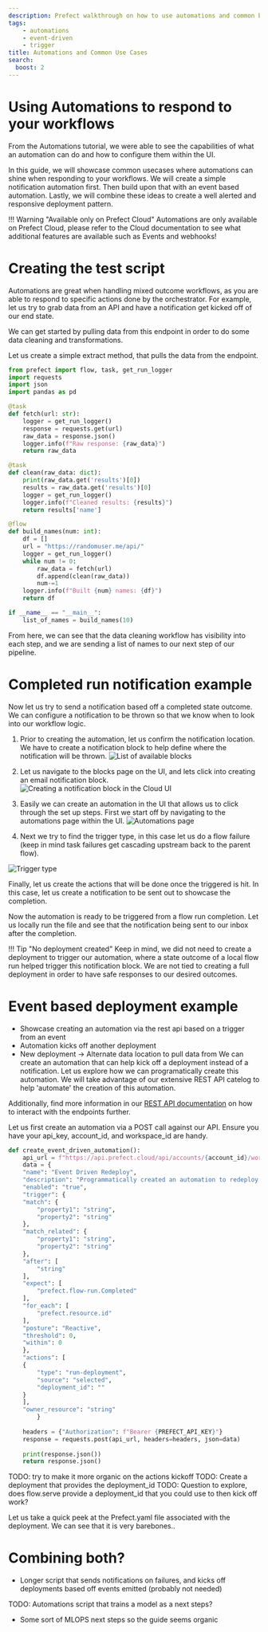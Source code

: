 ```yaml
---
description: Prefect walkthrough on how to use automations and common best practices 
tags:
    - automations
    - event-driven
    - trigger
title: Automations and Common Use Cases
search:
  boost: 2
---
```


# Using Automations to respond to your workflows

From the Automations tutorial, we were able to see the capabilities of what an automation can do and how to configure them within the UI. 

In this guide, we will showcase common usecases where automations can shine when responding to your workflows. We will create a simple notification automation first. Then build upon that with an event based automation. Lastly, we will combine these ideas to create a well alerted and responsive deployment pattern. 

!!! Warning "Available only on Prefect Cloud"
        Automations are only available on Prefect Cloud, please refer to the Cloud documentation to see what 
        additional features are available such as Events and webhooks!


# Creating the test script

Automations are great when handling mixed outcome workflows, as you are able to respond to specific actions done by the orchestrator. 
For example, let us try to grab data from an API and have a notification get kicked off of our end state. 

We can get started by pulling data from this endpoint in order to do some data cleaning and transformations. 

Let us create a simple extract method, that pulls the data from the endpoint. 

```python
from prefect import flow, task, get_run_logger
import requests
import json
import pandas as pd

@task
def fetch(url: str):
    logger = get_run_logger()
    response = requests.get(url)
    raw_data = response.json()
    logger.info(f"Raw response: {raw_data}")
    return raw_data

@task
def clean(raw_data: dict):
    print(raw_data.get('results')[0])
    results = raw_data.get('results')[0]
    logger = get_run_logger()
    logger.info(f"Cleaned results: {results}")
    return results['name']

@flow
def build_names(num: int):
    df = []
    url = "https://randomuser.me/api/"
    logger = get_run_logger()
    while num != 0:
        raw_data = fetch(url)
        df.append(clean(raw_data))
        num-=1
    logger.info(f"Built {num} names: {df}")
    return df

if __name__ == "__main__":
    list_of_names = build_names(10)
```

From here, we can see that the data cleaning workflow has visibility into each step, and we are sending a list of names to our next step of our pipeline.

# Completed run notification example

Now let us try to send a notification based off a completed state outcome. We can configure a notification to be thrown so that we know when to look into our workflow logic. 

1. Prior to creating the automation, let us confirm the notification location. We have to create a notification block to help define where the notification will be thrown. 
![List of available blocks](/img/guides/block-list.png)

2. Let us navigate to the blocks page on the UI, and lets click into creating an email notification block. 
![Creating a notification block in the Cloud UI](/img/guides/notification-block.png)

3. Easily we can create an automation in the UI that allows us to click through the set up steps. First we start off by navigating to the automations page within the UI. 
![Automations page](/img/guides/automation-list.png)

4. Next we try to find the trigger type, in this case let us do a flow failure (keep in mind task failures get cascading upstream back to the parent flow). 

![Trigger type](img/guides/automation-triggers.png)

Finally, let us create the actions that will be done once the triggered is hit. In this case, let us create a notification to be sent out to showcase the completion. 

Now the automation is ready to be triggered from a flow run completion. Let us locally run the file and see that the notification being sent to our inbox after the completion.

!!! Tip "No deployment created"
        Keep in mind, we did not need to create a deployment to trigger our automation, where a state outcome of a local flow run helped trigger this notification block. We are not tied to creating a full deployment in order to have safe responses to our desired outcomes.


# Event based deployment example 
- Showcase creating an automation via the rest api based on a trigger from an event
- Automation kicks off another deployment
- New deployment -> Alternate data location to pull data from
We can create an automation that can help kick off a deployment instead of a notification. Let us explore how we can programatically create this automation. We will take advantage of our extensive REST API catelog to help 'automate' the creation of this automation.  

Additionally, find more information in our [REST API documentation](https://docs.prefect.io/latest/api-ref/rest-api/#interacting-with-the-rest-api) on how to interact with the endpoints further. 

Let us first create an automation via a POST call against our API. Ensure you have your api_key, account_id, and workspace_id are handy. 


```python
def create_event_driven_automation():
    api_url = f"https://api.prefect.cloud/api/accounts/{account_id}/workspaces/{workspace_id}/automations/"
    data = {
    "name": "Event Driven Redeploy",
    "description": "Programmatically created an automation to redeploy a flow based on an event",
    "enabled": "true",
    "trigger": {
    "match": {
        "property1": "string",
        "property2": "string"
    },
    "match_related": {
        "property1": "string",
        "property2": "string"
    },
    "after": [
        "string"
    ],
    "expect": [
        "prefect.flow-run.Completed"
    ],
    "for_each": [
        "prefect.resource.id"
    ],
    "posture": "Reactive",
    "threshold": 0,
    "within": 0
    },
    "actions": [
    {
        "type": "run-deployment",
        "source": "selected",
        "deployment_id": ""
    }
    ],
    "owner_resource": "string"
        }
    
    headers = {"Authorization": f"Bearer {PREFECT_API_KEY}"}
    response = requests.post(api_url, headers=headers, json=data)
    
    print(response.json())
    return response.json()
```
TODO: try to make it more organic on the actions kickoff
TODO: Create a deployment that provides the deployment_id
TODO: Question to explore, does flow.serve provide a deployment_id that you could use to then kick off work?

Let us take a quick peek at the Prefect.yaml file associated with the deployment. We can see that it is very barebones..
# Combining both? 
- Longer script that sends notifications on failures, and kicks off deployments based off events emitted (probably not needed)

TODO: Automations script that trains a model as a next steps? 
- Some sort of MLOPS next steps so the guide seems organic